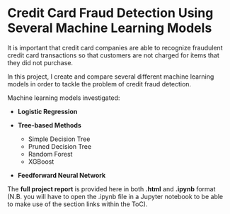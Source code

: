 # Credit Card Fraud Detection Using Several Machine Learning Models
It is important that credit card companies are able to recognize fraudulent credit card transactions so that customers are not charged for items that they did not purchase. 

In this project, I create and compare several different machine learning models in order to tackle the problem of credit fraud detection.

Machine learning models investigated:
- **Logistic Regression**

- **Tree-based Methods**
  - Simple Decision Tree
  - Pruned Decision Tree
  - Random Forest
  - XGBoost

- **Feedforward Neural Network**

The **full project report** is provided here in both **.html** and **.ipynb** format (N.B. you will have to open the .ipynb file in a Jupyter notebook to be able to make use of the section links within the ToC).
